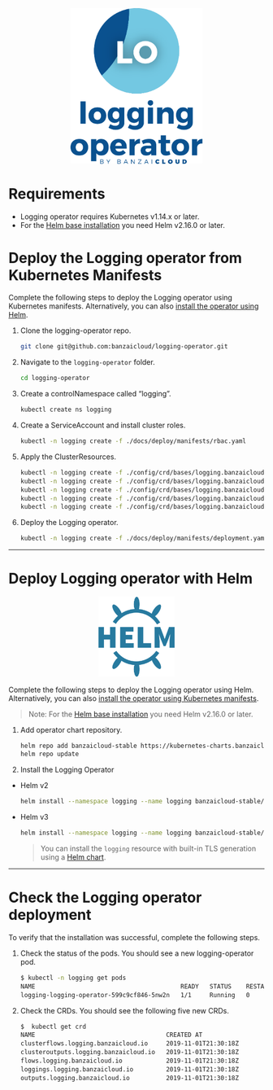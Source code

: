 <p align="center"><img src="../img/lo.svg" width="260"></p>
<p align="center">

# Requirements

- Logging operator requires Kubernetes v1.14.x or later.
- For the [Helm base installation](#deploy-logging-operator-with-helm) you need Helm v2.16.0 or later.

# Deploy the Logging operator from Kubernetes Manifests

Complete the following steps to deploy the Logging operator using Kubernetes manifests. Alternatively, you can also [install the operator using Helm](#deploy-logging-operator-with-helm).

1. Clone the logging-operator repo.
    ```bash
    git clone git@github.com:banzaicloud/logging-operator.git
    ```
1. Navigate to the `logging-operator` folder.
    ```bash
    cd logging-operator
    ```
1. Create a controlNamespace called “logging”.
    ```bash
    kubectl create ns logging
    ```
1. Create a ServiceAccount and install cluster roles.
    ```bash
    kubectl -n logging create -f ./docs/deploy/manifests/rbac.yaml
    ```
1. Apply the ClusterResources.
    ```bash
    kubectl -n logging create -f ./config/crd/bases/logging.banzaicloud.io_clusterflows.yaml
    kubectl -n logging create -f ./config/crd/bases/logging.banzaicloud.io_clusteroutputs.yaml
    kubectl -n logging create -f ./config/crd/bases/logging.banzaicloud.io_flows.yaml
    kubectl -n logging create -f ./config/crd/bases/logging.banzaicloud.io_loggings.yaml
    kubectl -n logging create -f ./config/crd/bases/logging.banzaicloud.io_outputs.yaml
    ```
1. Deploy the Logging operator.
    ```bash
    kubectl -n logging create -f ./docs/deploy/manifests/deployment.yaml
    ```
---

# Deploy Logging operator with Helm

<p align="center"><img src="../img/helm.svg" width="150"></p>
<p align="center">

Complete the following steps to deploy the Logging operator using Helm. Alternatively, you can also [install the operator using Kubernetes manifests](./Readme.md).
> Note: For the [Helm base installation](#deploy-logging-operator-with-helm) you need Helm v2.16.0 or later.

1. Add operator chart repository.
    ```bash
    helm repo add banzaicloud-stable https://kubernetes-charts.banzaicloud.com
    helm repo update
    ```
2. Install the Logging Operator
  - Helm v2
    ```bash
    helm install --namespace logging --name logging banzaicloud-stable/logging-operator
    ```
  - Helm v3
    ```bash
    helm install --namespace logging --name logging banzaicloud-stable/logging-operator --set createCustomResource=false
    ```
    > You can install the `logging` resource with built-in TLS generation using a [Helm chart](/charts/logging-operator-logging).

---

# Check the Logging operator deployment

To verify that the installation was successful, complete the following steps.

1. Check the status of the pods. You should see a new logging-operator pod.
    ```bash
    $ kubectl -n logging get pods
    NAME                                        READY   STATUS    RESTARTS   AGE
    logging-logging-operator-599c9cf846-5nw2n   1/1     Running   0          52s
    ```
1. Check the CRDs. You should see the following five new CRDs.
    ```bash
    $  kubectl get crd
    NAME                                    CREATED AT
    clusterflows.logging.banzaicloud.io     2019-11-01T21:30:18Z
    clusteroutputs.logging.banzaicloud.io   2019-11-01T21:30:18Z
    flows.logging.banzaicloud.io            2019-11-01T21:30:18Z
    loggings.logging.banzaicloud.io         2019-11-01T21:30:18Z
    outputs.logging.banzaicloud.io          2019-11-01T21:30:18Z
    ```
